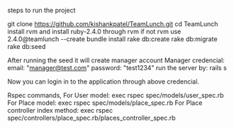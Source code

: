steps to run the project

git clone https://github.com/kishankpatel/TeamLunch.git
cd TeamLunch
install rvm and install ruby-2.4.0 through rvm  if not
rvm use 2.4.0@teamlunch --create
bundle install
rake db:create
rake db:migrate
rake db:seed

After running the seed it will create manager account
	Manager credencial: 
		email: "manager@test.com"
		password: "test1234"
run the server by: rails s

Now you can login in to the application through above credencial.


Rspec commands,
	For User model: exec rspec spec/models/user_spec.rb
	For Place model: exec rspec spec/models/place_spec.rb
	For Place controller index method: exec rspec spec/controllers/place_spec.rb/places_controller_spec.rb
